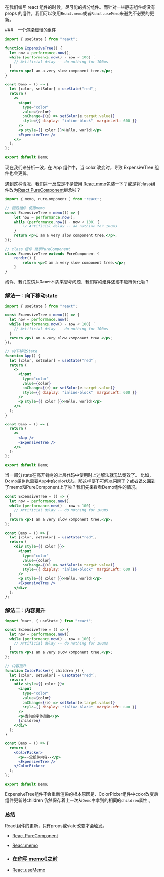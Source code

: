 在我们编写 react 组件的时候，尽可能的拆分组件。而针对一些静态组件或没有 props 的组件，我们可以使用`React.memo`或者`React.useMemo`来避免不必要的更新。

###　一个渲染缓慢的组件

```jsx
import { useState } from "react";

function ExpensiveTree() {
  let now = performance.now();
  while (performance.now() - now < 100) {
    // Artificial delay -- do nothing for 100ms
  }
  return <p>I am a very slow component tree.</p>;
}

const Demo = () => {
  let [color, setSolor] = useState("red");
  return (
    <>
      <input
        type="color"
        value={color}
        onChange={(e) => setSolor(e.target.value)}
        style={{ display: "inline-block", marginLeft: 600 }}
      />
      <p style={{ color }}>Hello, world!</p>
      <ExpensiveTree />
    </>
  );
};

export default Demo;
```

现在我们来分析一波，在 App 组件中，当 color 改变时，导致 ExpensiveTree 组件也会更新。

遇到这种情况，我们第一反应是不是使用 [React.mmo](https://react.docschina.org/docs/react-api.html#reactmemo)包装一下？或是将class组件改为[React.PureComponent](https://react.docschina.org/docs/react-api.html#reactpurecomponent)继承啦？

```jsx
import { memo, PureComponent } from "react";

// 函数组件 使用memo
const ExpensiveTree = memo(() => {
    let now = performance.now();
    while (performance.now() - now < 100) {
        // Artificial delay -- do nothing for 100ms
    }
    return <p>I am a very slow component tree.</p>;
});

// class 组件 继承PureComponent
class ExpensiveTree extends PureComponent {
    render() {
        return <p>I am a very slow component tree.</p>;
    }
}
```

或许，我们应该从React本质来思考问题，我们写的组件还能不能再优化啦？

### 解法一：向下移动state

```jsx
import { useState } from "react";

const ExpensiveTree = memo(() => {
  let now = performance.now();
  while (performance.now() - now < 100) {
    // Artificial delay -- do nothing for 100ms
  }
  return <p>I am a very slow component tree.</p>;
});

// 向下移动State
function App() {
  let [color, setSolor] = useState("red");
  return (
    <>
      <input
        type="color"
        value={color}
        onChange={(e) => setSolor(e.target.value)}
        style={{ display: "inline-block", marginLeft: 600 }}
      />
      <p style={{ color }}>Hello, world!</p>
    </>
  );
}

const Demo = () => {
  return (
    <>
      <App />
      <ExpensiveTree />
    </>
  );
};

export default Demo;
```

 当一部分state在高开销树的上层代码中使用时上述解法就无法奏效了。 比如，Demo组件也需要App中的color状态，那这样便不可解决问题了？或者说又回到了memo和PureComponent上了啦？我们先来看看Demo组件的情况。

```jsx
const ExpensiveTree = () => {
  let now = performance.now();
  while (performance.now() - now < 100) {
    // Artificial delay -- do nothing for 100ms
  }
  return <p>I am a very slow component tree.</p>;
};

const Demo = () => {
  let [color, setSolor] = useState("red");
  return (
    <div style={{ color }}>
      <input
        type="color"
        value={color}
        onChange={(e) => setSolor(e.target.value)}
        style={{ display: "inline-block", marginLeft: 600 }}
      />
      <p style={{ color }}>Hello, world!</p>
      <ExpensiveTree />
    </div>
  );
};
```

### 解法二：内容提升

```jsx
import React, { useState } from "react";

const ExpensiveTree = () => {
  let now = performance.now();
  while (performance.now() - now < 100) {
    // Artificial delay -- do nothing for 100ms
  }
  return <p>I am a very slow component tree.</p>;
};

// 内容提升
function ColorPicker({ children }) {
  let [color, setSolor] = useState("red");
  return (
    <div style={{ color }}>
      <input
        type="color"
        value={color}
        onChange={(e) => setSolor(e.target.value)}
        style={{ display: "inline-block", marginLeft: 600 }}
      />
      <p>当前的字体颜色</p>
      {children}
    </div>
  );
}

const Demo = () => {
  return (
    <ColorPicker>
      <p>--父组件内容--</p>
      <ExpensiveTree />
    </ColorPicker>
  );
};

export default Demo;
```

ExpensiveTree组件不会重新渲染的根本原因是，ColorPicker组件中color改变后组件更新时children 仍然保存着上一次从`Demo`中拿到的相同的`children`属性 。

### 总结

React组件的更新，只有props或state改变才会触发。



- [React.PureComponent](https://react.docschina.org/docs/react-api.html#reactpurecomponent)
- [React.memo](https://react.docschina.org/docs/react-api.html#reactmemo)

- ### [在你写 memo()之前](https://overreacted.io/zh-hans/before-you-memo/)

- [React.useMemo](https://react.docschina.org/docs/hooks-reference.html#usememo)

